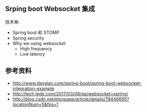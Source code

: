 ## Srping boot Websocket 集成

技术单:

- Spring boot 和 STOMP
- Spring security
- Why we using websocket 
    - High frequency
    - Low latency


## 参考资料

- http://www.devglan.com/spring-boot/spring-boot-websocket-integration-example
- http://tech.lede.com/2017/03/08/qa/websocket+spring/
- http://blog.csdn.net/elonpage/article/details/78446695?locationNum=5&fps=1

